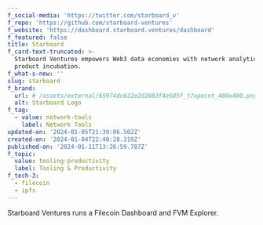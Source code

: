 ```yaml
---
f_social-media: 'https://twitter.com/starboard_v'
f_repo: 'https://github.com/starboard-ventures'
f_website: 'https://dashboard.starboard.ventures/dashboard'
f_featured: false
title: Starboard
f_card-text-truncated: >-
  Starboard Ventures empowers Web3 data economies with network analytics and
  product incubation.
f_what-s-new: ''
slug: starboard
f_brand:
  url: # /assets/external/65974dc622e2d2883f4e585f_t7xpocnt_400x400.png
  alt: Starboard Logo
f_tag:
  - value: network-tools
    label: Network Tools
updated-on: '2024-01-05T21:39:06.502Z'
created-on: '2024-01-04T22:40:28.319Z'
published-on: '2024-01-11T13:26:59.787Z'
f_topic:
  value: tooling-productivity
  label: Tooling & Productivity
f_tech-3:
  - filecoin
  - ipfs
---
```


Starboard Ventures runs a Filecoin Dashboard and FVM Explorer.
